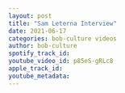 ```yaml
---
layout: post
title: "Sam Leterna Interview"
date: 2021-06-17
categories: bob-culture videos
author: bob-culture
spotify_track_id: 
youtube_video_id: p85eS-gRLc8
apple_track_id: 
youtube_metadata: 
---
```

